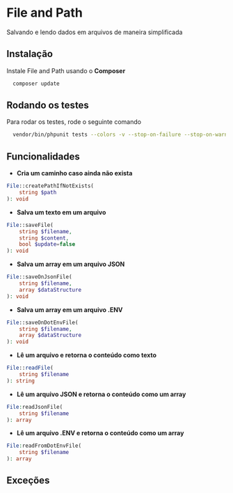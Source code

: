 # File and Path

Salvando e lendo dados em arquivos de maneira simplificada

## Instalação

Instale File and Path usando o **Composer**

```bash
  composer update
```

## Rodando os testes

Para rodar os testes, rode o seguinte comando

```bash
  vendor/bin/phpunit tests --colors -v --stop-on-failure --stop-on-warning --testdox
```

## Funcionalidades

-   **Cria um caminho caso ainda não exista**

```php
File::createPathIfNotExists(
    string $path
): void
```

-   **Salva um texto em um arquivo**

```php
File::saveFile(
    string $filename,
    string $content,
    bool $update=false
): void
```

-   **Salva um array em um arquivo JSON**

```php
File::saveOnJsonFile(
    string $filename,
    array $dataStructure
): void
```

-   **Salva um array em um arquivo .ENV**

```php
File::saveOnDotEnvFile(
    string $filename,
    array $dataStructure
): void
```

-   **Lê um arquivo e retorna o conteúdo como texto**

```php
File::readFile(
    string $filename
): string
```

-   **Lê um arquivo JSON e retorna o conteúdo como um array**

```php
File:readJsonFile(
    string $filename
): array
```

-   **Lê um arquivo .ENV e retorna o conteúdo como um array**

```php
File:readFromDotEnvFile(
    string $filename
): array
```

## Exceções
